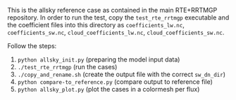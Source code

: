 This is the allsky reference case as contained in the main RTE+RRTMGP repository.
In order to run the test, copy the `test_rte_rrtmgp` executable and the coefficient
files into this directory as `coefficients_lw.nc`, `coefficients_sw.nc`,
`cloud_coefficients_lw.nc`, `cloud_coefficients_sw.nc`.

Follow the steps:

1. `python allsky_init.py`          (preparing the model input data)
2. `./test_rte_rrtmgp`              (run the cases)
3. `./copy_and_rename.sh`           (create the output file with the correct `sw_dn_dir`)
4. `python compare-to_reference.py` (compare output to reference file)
5. `python allsky_plot.py`          (plot the cases in a colormesh per flux)

